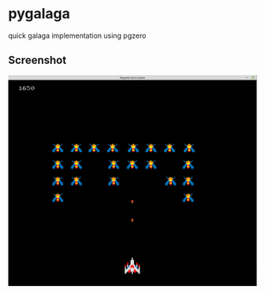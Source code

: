 # pygalaga
quick galaga implementation using pgzero

## Screenshot
![Status Bar with http_monitor](/images/screenshot.png)


